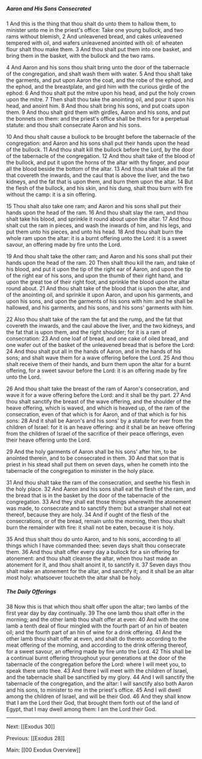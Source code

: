 ##### Aaron and His Sons Consecrated

1 And this is the thing that thou shalt do unto them to hallow them, to minister unto me in the priest's office: Take one young bullock, and two rams without blemish, 2 And unleavened bread, and cakes unleavened tempered with oil, and wafers unleavened anointed with oil: of wheaten flour shalt thou make them. 3 And thou shalt put them into one basket, and bring them in the basket, with the bullock and the two rams.

4 And Aaron and his sons thou shalt bring unto the door of the tabernacle of the congregation, and shalt wash them with water. 5 And thou shalt take the garments, and put upon Aaron the coat, and the robe of the ephod, and the ephod, and the breastplate, and gird him with the curious girdle of the ephod: 6 And thou shalt put the mitre upon his head, and put the holy crown upon the mitre. 7 Then shalt thou take the anointing oil, and pour it upon his head, and anoint him. 8 And thou shalt bring his sons, and put coats upon them. 9 And thou shalt gird them with girdles, Aaron and his sons, and put the bonnets on them: and the priest's office shall be theirs for a perpetual statute: and thou shalt consecrate Aaron and his sons.

10 And thou shalt cause a bullock to be brought before the tabernacle of the congregation: and Aaron and his sons shall put their hands upon the head of the bullock. 11 And thou shalt kill the bullock before the Lord, by the door of the tabernacle of the congregation. 12 And thou shalt take of the blood of the bullock, and put it upon the horns of the altar with thy finger, and pour all the blood beside the bottom of the altar. 13 And thou shalt take all the fat that covereth the inwards, and the caul that is above the liver, and the two kidneys, and the fat that is upon them, and burn them upon the altar. 14 But the flesh of the bullock, and his skin, and his dung, shalt thou burn with fire without the camp: it is a sin offering.

15 Thou shalt also take one ram; and Aaron and his sons shall put their hands upon the head of the ram. 16 And thou shalt slay the ram, and thou shalt take his blood, and sprinkle it round about upon the altar. 17 And thou shalt cut the ram in pieces, and wash the inwards of him, and his legs, and put them unto his pieces, and unto his head. 18 And thou shalt burn the whole ram upon the altar: it is a burnt offering unto the Lord: it is a sweet savour, an offering made by fire unto the Lord.

19 And thou shalt take the other ram; and Aaron and his sons shall put their hands upon the head of the ram. 20 Then shalt thou kill the ram, and take of his blood, and put it upon the tip of the right ear of Aaron, and upon the tip of the right ear of his sons, and upon the thumb of their right hand, and upon the great toe of their right foot, and sprinkle the blood upon the altar round about. 21 And thou shalt take of the blood that is upon the altar, and of the anointing oil, and sprinkle it upon Aaron, and upon his garments, and upon his sons, and upon the garments of his sons with him: and he shall be hallowed, and his garments, and his sons, and his sons' garments with him.

22 Also thou shalt take of the ram the fat and the rump, and the fat that covereth the inwards, and the caul above the liver, and the two kidneys, and the fat that is upon them, and the right shoulder; for it is a ram of consecration: 23 And one loaf of bread, and one cake of oiled bread, and one wafer out of the basket of the unleavened bread that is before the Lord: 24 And thou shalt put all in the hands of Aaron, and in the hands of his sons; and shalt wave them for a wave offering before the Lord. 25 And thou shalt receive them of their hands, and burn them upon the altar for a burnt offering, for a sweet savour before the Lord: it is an offering made by fire unto the Lord.

26 And thou shalt take the breast of the ram of Aaron's consecration, and wave it for a wave offering before the Lord: and it shall be thy part. 27 And thou shalt sanctify the breast of the wave offering, and the shoulder of the heave offering, which is waved, and which is heaved up, of the ram of the consecration, even of that which is for Aaron, and of that which is for his sons: 28 And it shall be Aaron's and his sons' by a statute for ever from the children of Israel: for it is an heave offering: and it shall be an heave offering from the children of Israel of the sacrifice of their peace offerings, even their heave offering unto the Lord.

29 And the holy garments of Aaron shall be his sons' after him, to be anointed therein, and to be consecrated in them. 30 And that son that is priest in his stead shall put them on seven days, when he cometh into the tabernacle of the congregation to minister in the holy place.

31 And thou shalt take the ram of the consecration, and seethe his flesh in the holy place. 32 And Aaron and his sons shall eat the flesh of the ram, and the bread that is in the basket by the door of the tabernacle of the congregation. 33 And they shall eat those things wherewith the atonement was made, to consecrate and to sanctify them: but a stranger shall not eat thereof, because they are holy. 34 And if ought of the flesh of the consecrations, or of the bread, remain unto the morning, then thou shalt burn the remainder with fire: it shall not be eaten, because it is holy.

35 And thus shalt thou do unto Aaron, and to his sons, according to all things which I have commanded thee: seven days shalt thou consecrate them. 36 And thou shalt offer every day a bullock for a sin offering for atonement: and thou shalt cleanse the altar, when thou hast made an atonement for it, and thou shalt anoint it, to sanctify it. 37 Seven days thou shalt make an atonement for the altar, and sanctify it; and it shall be an altar most holy: whatsoever toucheth the altar shall be holy.

##### The Daily Offerings

38 Now this is that which thou shalt offer upon the altar; two lambs of the first year day by day continually. 39 The one lamb thou shalt offer in the morning; and the other lamb thou shalt offer at even: 40 And with the one lamb a tenth deal of flour mingled with the fourth part of an hin of beaten oil; and the fourth part of an hin of wine for a drink offering. 41 And the other lamb thou shalt offer at even, and shalt do thereto according to the meat offering of the morning, and according to the drink offering thereof, for a sweet savour, an offering made by fire unto the Lord. 42 This shall be a continual burnt offering throughout your generations at the door of the tabernacle of the congregation before the Lord: where I will meet you, to speak there unto thee. 43 And there I will meet with the children of Israel, and the tabernacle shall be sanctified by my glory. 44 And I will sanctify the tabernacle of the congregation, and the altar: I will sanctify also both Aaron and his sons, to minister to me in the priest's office. 45 And I will dwell among the children of Israel, and will be their God. 46 And they shall know that I am the Lord their God, that brought them forth out of the land of Egypt, that I may dwell among them: I am the Lord their God.

---
Next: [[Exodus 30]]

Previous: [[Exodus 28]]

Main: [[00 Exodus Overview]]